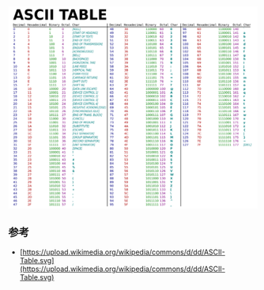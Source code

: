 ![](/static/images/2205/p002.svg)

## 参考

- [https://upload.wikimedia.org/wikipedia/commons/d/dd/ASCII-Table.svg](https://upload.wikimedia.org/wikipedia/commons/d/dd/ASCII-Table.svg)
